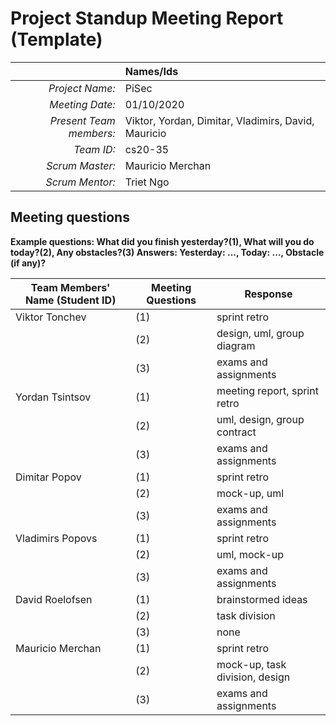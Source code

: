 # Project Standup Meeting Report (Template)

|                          | **Names/Ids**  |
|-------------------------:|:---------------|
| *Project Name:*          |PiSec			|
| *Meeting Date:*          |01/10/2020		|
| *Present Team members:*  |Viktor, Yordan, Dimitar, Vladimirs, David, Mauricio|
| *Team ID:*               |cs20-35			|
| *Scrum  Master:*         |Mauricio Merchan|
| *Scrum  Mentor:*         |Triet Ngo       |
 
## Meeting questions

**Example questions: What did you finish yesterday?(1), What will you do today?(2), Any obstacles?(3)   Answers: Yesterday: ..., Today: ..., Obstacle (if any)?**

| **Team Members' Name (Student ID)** | **Meeting Questions** | **Response**  |
|-------------------------------------|-----------------------|---------------|
| Viktor Tonchev                      |(1)					  |sprint retro   |
|									  |(2)					  |design, uml, group diagram|
|									  |(3)					  |exams and assignments|
| Yordan Tsintsov                     |(1)					  |meeting report, sprint retro|
|									  |(2)					  |uml, design, group contract|
|									  |(3)					  |exams and assignments|
| Dimitar Popov                       |(1)					  |sprint retro   |
|									  |(2)					  |mock-up, uml   |
|									  |(3)					  |exams and assignments|
| Vladimirs Popovs                    |(1)					  |sprint retro   |
|									  |(2)					  |uml, mock-up|
|									  |(3)					  |exams and assignments|
| David Roelofsen                     |(1)					  |brainstormed ideas|
|									  |(2)					  |task division  |
|									  |(3)					  |none           |
| Mauricio Merchan                    |(1)					  |sprint retro   |
|									  |(2)					  |mock-up, task division, design|
|									  |(3)					  |exams and assignments|
